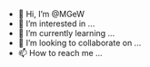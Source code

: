 - 👋 Hi, I’m @MGeW
- 👀 I’m interested in ...
- 🌱 I’m currently learning ...
- 💞️ I’m looking to collaborate on ...
- 📫 How to reach me ...

<!---
MGeW/MGeW is a ✨ special ✨ repository because its `README.md` (this file) appears on your GitHub profile.
You can click the Preview link to take a look at your changes.
--->
